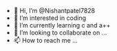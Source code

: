 - 👋 Hi, I’m @Nishantpatel7828
- 👀 I’m interested in coding
- 🌱 I’m currently learning c and a++
- 💞️ I’m looking to collaborate on ...
- 📫 How to reach me ...

<!---
Nishantpatel7828/Nishantpatel7828 is a ✨ special ✨ repository because its `README.md` (this file) appears on your GitHub profile.
You can click the Preview link to take a look at your changes.
--->
